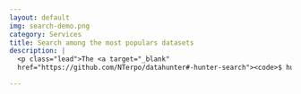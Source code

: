 ```yaml
---
layout: default
img: search-demo.png
category: Services
title: Search among the most populars datasets
description: |
  <p class="lead">The <a target="_blank"
  href="https://github.com/NTerpo/datahunter#-hunter-search"><code>$ hunter search</code></a> command gives you all the datasets corresponding to a keyword, ranked by popularity (number of re-utilisations, download count etc)</p>

---
```

